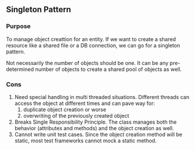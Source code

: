 ## Singleton Pattern

### Purpose
To manage object creattion for an entity. If we want to create a shared resource like a shared file or a DB connection, we can go for a singleton pattern.

Not necessarily the number of objects should be one. It can be any pre-determined number of objects to create a shared pool of objects as well.

### Cons

1. Need special handling in multi threaded situations. Different threads can access the object at different times and can pave way for:
   1. duplicate object creation or worse
   2. overwriting of the previously created object
2. Breaks Single Responsibility Principle. The class manages both the behavior (attributes and methods) and the object creation as well.
3. Cannot write unit test cases. Since the object creation method will be static, most test frameworks cannot mock a static method.